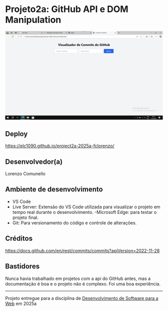 # Projeto2a: GitHub API e DOM Manipulation

![Screenshot do projeto](img/screenshot.png)

## Deploy

<https://elc1090.github.io/project2a-2025a-fclorenzo/>

## Desenvolvedor(a)

Lorenzo Comunello

## Ambiente de desenvolvimento

- VS Code
- Live Server: Extensão do VS Code utilizada para visualizar o projeto em tempo real durante o desenvolvimento.
-Microsoft Edge: para testar o projeto final.
- Git: Para versionamento do código e controle de alterações.

## Créditos

<https://docs.github.com/en/rest/commits/commits?apiVersion=2022-11-28>

## Bastidores

Nunca havia trabalhado em projetos com a api do GitHub antes, mas a documentação é boa e o projeto não é complexo. Foi uma boa experiência.

---
Projeto entregue para a disciplina de [Desenvolvimento de Software para a Web](http://github.com/andreainfufsm/elc1090-2025a) em 2025a
